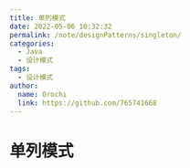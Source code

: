 ```yaml
---
title: 单列模式
date: 2022-05-06 10:32:32
permalink: /note/designPatterns/singleton/
categories:
  - Java
  - 设计模式
tags:
  - 设计模式
author: 
  name: Orochi
  link: https://github.com/765741668
---
```

# 单列模式
